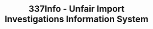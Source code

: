 ---
layout: default
bigquery: https://console.cloud.google.com/bigquery?p=patents-public-data&d=usitc_investigations&page=dataset&project=sheets-management-319211
citation: US International Trade Commission 337Info Unfair Import Investigations Information
  System
contributors: US International Trade Comission
cost: None
description: US International Trade Commission 337Info Unfair Import Investigations
  Information System contains data on investigations done under Section 337. Section
  337 declares the infringement of certain statutory intellectual property rights
  and other forms of unfair competition in import trade to be unlawful practices.
  Most Section 337 investigations involve allegations of patent or registered trademark
  infringement.
documentation: FAQ and tutorial available on the site
last_edit: 04/10/2022, 04:30:02
location: https://pubapps2.usitc.gov/337external/
maintained_by: US International Trade Comission
schema_fields:
- targetDate
- dateOfPublicationFrNotice
- gcAttorney
- scheduledStartDateEvidHear
- aljAssigned
- cafcAppeals
- dateComplaintFiled
- investigationNo
- teoProceedingInvolved
- currentStatus
- investigationTermDate
- issueDateOtherNonFinal
- teoIdDueDate
- finalIdOnViolationDue
- patentNumber
- internalRemand
- ouiiParticipation
- trademarkNumbers
- publication_number
- copyrightNumbers
- markmanHearing
- invUnfairAct
- complainant
- actualStartDateEvidHear
- teoReliefGranted
- currentActiveALJ
- htsNumbers
- respondent
- teoIdIssueDate
- docketNo
- investigationType
- ouiiAttorney
- lastUpdated
- startDateMarkmanHearing
- finalDetNoViolation
- title
- actualEndDateEvidHear
- finalIdOnViolationIssue
- patentNumbers
- dateCreated
- finalDetViolation
- id
- scheduledEndDateEvidHear
- endDateMarkmanHearing
shortname: unfair_import_investigations
tags:
- import
- legal
- trade
timeframe: 2008-2021 (prior to 2008 downloadable as a JSON file)
title: 337Info - Unfair Import Investigations Information System
uuid: 2721f5ec-e599-4890-9265-9706719fc71e
---